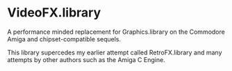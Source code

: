 # VideoFX.library

A performance minded replacement for Graphics.library on the Commodore Amiga and chipset-compatible sequels.

This library supercedes my earlier attempt called RetroFX.library and many attempts by other authors such as the Amiga C Engine.

